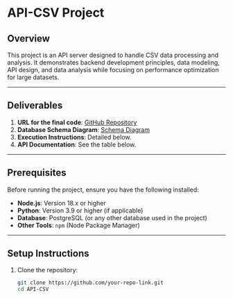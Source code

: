# API-CSV Project

## Overview

This project is an API server designed to handle CSV data processing and analysis. It demonstrates backend development principles, data modeling, API design, and data analysis while focusing on performance optimization for large datasets.

---

## Deliverables

1. **URL for the final code**: [GitHub Repository](https://github.com/your-repo-link)
2. **Database Schema Diagram**: [Schema Diagram](ERD.png)
3. **Execution Instructions**: Detailed below.
4. **API Documentation**: See the table below.

---

## Prerequisites

Before running the project, ensure you have the following installed:

- **Node.js**: Version 18.x or higher
- **Python**: Version 3.9 or higher (if applicable)
- **Database**: PostgreSQL (or any other database used in the project)
- **Other Tools**: `npm` (Node Package Manager)

---

## Setup Instructions

1. Clone the repository:
    ```bash
    git clone https://github.com/your-repo-link.git
    cd API-CSV
    ```
